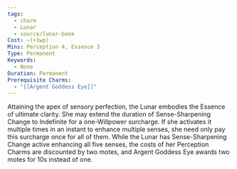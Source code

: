 ```yaml
---
tags:
  - charm
  - Lunar
  - source/lunar-book
Cost: —(+1wp)
Mins: Perception 4, Essence 3
Type: Permanent
Keywords:
  - None
Duration: Permanent
Prerequisite Charms:
  - "[[Argent Goddess Eye]]"
---
```

Attaining the apex of sensory perfection, the Lunar embodies the Essence of ultimate clarity. She may extend the duration of Sense-Sharpening Change to Indefinite for a one-Willpower surcharge. If she activates it multiple times in an instant to enhance multiple senses, she need only pay this surcharge once for all of them. While the Lunar has Sense-Sharpening Change active enhancing all five senses, the costs of her Perception Charms are discounted by two motes, and Argent Goddess Eye awards two motes for 10s instead of one.